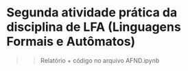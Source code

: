 # Segunda atividade prática da disciplina de LFA (Linguagens Formais e Autômatos)

>> Relatório + código no arquivo AFND.ipynb
